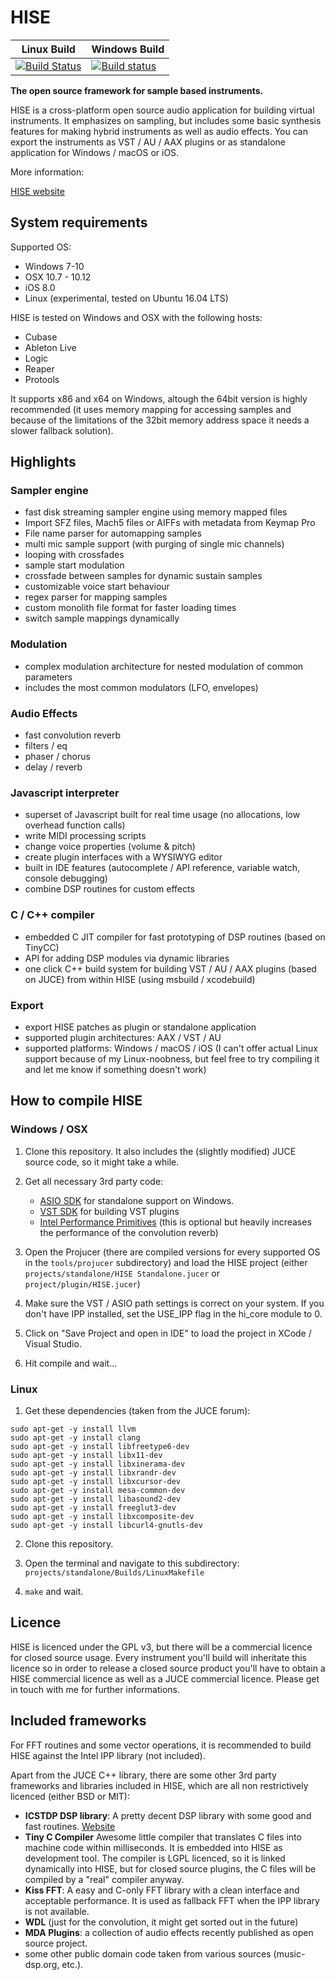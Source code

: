 # HISE

| Linux Build | Windows Build |
| ----------- | ------------- |
| [![Build Status](https://travis-ci.org/christophhart/HISE.svg?branch=master)](https://travis-ci.org/christophhart/HISE) | [![Build status](https://ci.appveyor.com/api/projects/status/54boowuns6wy0nhd?svg=true)](https://ci.appveyor.com/project/ChristophHart/hise) |


**The open source framework for sample based instruments.**

HISE is a cross-platform open source audio application for building virtual instruments. 
It emphasizes on sampling, but includes some basic synthesis features for making hybrid instruments as well as audio effects. 
You can export the instruments as VST / AU / AAX plugins or as standalone application for Windows / macOS or iOS.

More information:

[HISE website](http://hise.audio)

## System requirements

Supported OS:

- Windows 7-10
- OSX 10.7 - 10.12
- iOS 8.0
- Linux (experimental, tested on Ubuntu 16.04 LTS)

HISE is tested on Windows and OSX with the following hosts:

- Cubase
- Ableton Live
- Logic
- Reaper
- Protools

It supports x86 and x64 on Windows, altough the 64bit version is highly recommended (it uses memory mapping for accessing samples and because of the limitations of the 32bit memory address space it needs a slower fallback solution).

## Highlights

### Sampler engine

- fast disk streaming sampler engine using memory mapped files
- Import SFZ files, Mach5 files or AIFFs with metadata from Keymap Pro
- File name parser for automapping samples
- multi mic sample support (with purging of single mic channels)
- looping with crossfades
- sample start modulation
- crossfade between samples for dynamic sustain samples
- customizable voice start behaviour
- regex parser for mapping samples
- custom monolith file format for faster loading times
- switch sample mappings dynamically

### Modulation

- complex modulation architecture for nested modulation of common parameters
- includes the most common modulators (LFO, envelopes)

### Audio Effects

- fast convolution reverb
- filters / eq
- phaser / chorus
- delay / reverb

### Javascript interpreter

- superset of Javascript built for real time usage (no allocations, low overhead function calls)
- write MIDI processing scripts
- change voice properties (volume & pitch)
- create plugin interfaces with a WYSIWYG editor
- built in IDE features (autocomplete / API reference, variable watch, console debugging)
- combine DSP routines for custom effects

### C / C++ compiler

- embedded C JIT compiler for fast prototyping of DSP routines (based on TinyCC)
- API for adding DSP modules via dynamic libraries
- one click C++ build system for building VST / AU / AAX plugins (based on JUCE) from within HISE (using msbuild / xcodebuild)

### Export

- export HISE patches as plugin or standalone application
- supported plugin architectures: AAX / VST / AU
- supported platforms: Windows / macOS / iOS (I can't offer actual Linux support because of my Linux-noobness, but feel free to try compiling it and let me know if something doesn't work)

## How to compile HISE

### Windows / OSX

1. Clone this repository. It also includes the (slightly modified) JUCE source code, so it might take a while.

3. Get all necessary 3rd party code:
	- [ASIO SDK](http://www.steinberg.net/sdk_downloads/asiosdk2.3.zip) for standalone support on Windows.
	- [VST SDK](http://www.steinberg.net/sdk_downloads/vstsdk366_27_06_2016_build_61.zip) for building VST plugins
	- [Intel Performance Primitives](https://software.intel.com/en-us/articles/free-ipp) (this is optional but heavily increases the performance of the convolution reverb)

5. Open the Projucer (there are compiled versions for every supported OS in the `tools/projucer` subdirectory) and load the HISE project (either `projects/standalone/HISE Standalone.jucer` or `project/plugin/HISE.jucer`)

6. Make sure the VST / ASIO path settings is correct on your system. If you don't have IPP installed, set the USE_IPP flag in the hi_core module to 0.

7. Click on "Save Project and open in IDE" to load the project in XCode / Visual Studio. 

8. Hit compile and wait...

### Linux

1. Get these dependencies (taken from the JUCE forum):

```
sudo apt-get -y install llvm
sudo apt-get -y install clang
sudo apt-get -y install libfreetype6-dev
sudo apt-get -y install libx11-dev
sudo apt-get -y install libxinerama-dev
sudo apt-get -y install libxrandr-dev
sudo apt-get -y install libxcursor-dev
sudo apt-get -y install mesa-common-dev
sudo apt-get -y install libasound2-dev
sudo apt-get -y install freeglut3-dev
sudo apt-get -y install libxcomposite-dev
sudo apt-get -y install libcurl4-gnutls-dev
```

2. Clone this repository.

3. Open the terminal and navigate to this subdirectory: `projects/standalone/Builds/LinuxMakefile`

4. `make` and wait. 

## Licence

HISE is licenced under the GPL v3, but there will be a commercial licence for closed source usage. Every instrument you'll build will inheritate this licence so in order to release a closed source product you'll have to obtain a HISE commercial licence as well as a JUCE commercial licence. Please get in touch with me for further informations.

## Included frameworks

For FFT routines and some vector operations, it is recommended to build HISE against the Intel IPP library (not included).

Apart from the JUCE C++ library, there are some other 3rd party frameworks and libraries included in HISE, which are all non restrictively licenced (either BSD or MIT):

- **ICSTDP DSP library**: A pretty decent DSP library with some good and fast routines.   [Website](https://www.zhdk.ch/index.php?id=icst_dsplibrary)
- **Tiny C Compiler** Awesome little compiler that translates C files into machine code within milliseconds. It is embedded into HISE as development tool. The compiler is LGPL licenced, so it is linked dynamically into HISE, but for closed source plugins, the C files will be compiled by a "real" compiler anyway.
- **Kiss FFT**: A easy and C-only FFT library with a clean interface and acceptable performance. It is used as fallback FFT when the IPP library is not available.
- **WDL** (just for the convolution, it might get sorted out in the future)
- **MDA Plugins**: a collection of audio effects recently published as open source project.
- some other public domain code taken from various sources (music-dsp.org, etc.).
